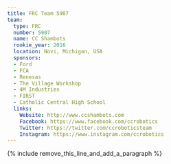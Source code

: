 ```yaml
---
title: FRC Team 5907
team:
  type: FRC
  number: 5907
  name: CC Shambots
  rookie_year: 2016
  location: Novi, Michigan, USA
  sponsors:
  - Ford
  - FCA
  - Renesas
  - The Village Workshop
  - 4M Industries
  - FIRST
  - Catholic Central High School
  links:
    Website: http://www.ccshambots.com
    Facebook: https://www.facebook.com/ccrobotics
    Twitter: https://twitter.com/ccroboticsteam
    Instagram: https://www.instagram.com/ccrobotics
---
```


{% include remove_this_line_and_add_a_paragraph %}